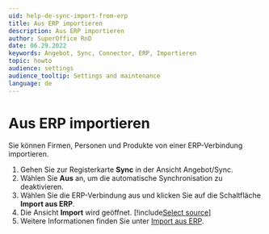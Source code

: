 ```yaml
---
uid: help-de-sync-import-from-erp
title: Aus ERP importieren
description: Aus ERP importieren
author: SuperOffice RnD
date: 06.29.2022
keywords: Angebot, Sync, Connector, ERP, Importieren
topic: howto
audience: settings
audience_tooltip: Settings and maintenance
language: de
---
```


# Aus ERP importieren

Sie können Firmen, Personen und Produkte von einer ERP-Verbindung importieren.

1. Gehen Sie zur Registerkarte **Sync** in der Ansicht Angebot/Sync.
2. Wählen Sie **Aus** an, um die automatische Synchronisation zu deaktivieren.
3. Wählen Sie die ERP-Verbindung aus und klicken Sie auf die Schaltfläche **Import aus ERP**.
4. Die Ansicht **Import** wird geöffnet. [!include[Select source](../../../../admin/import/learn/includes/select-source.md)]
5. Weitere Informationen finden Sie unter [Import aus ERP][1].

<!-- Referenced links -->
[1]: ../../../../admin/import/learn/import-from-erp.md

<!-- Referenced images -->
